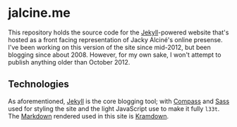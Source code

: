 # jalcine.me

This repository holds the source code for the [Jekyll][1]-powered website
that's hosted as a front facing representation of Jacky Alciné's online
presense. I've been working on this version of the site since mid-2012, but
been blogging since about 2008. However, for my own sake, I won't attempt to
publish anything older than October 2012.

## Technologies

As aforementioned, [Jekyll][1] is the core blogging tool; with [Compass][2]
and [Sass][3] used for styling the site and the light JavaScript use to make
it fully `l33t`. The [Markdown][] rendered used in this site is [Kramdown][].

[1]: http://jekyllrb.com
[2]: http://compass-style.org
[3]: http://sass-lang.com
[markdown]: http://daringfireball.net/projects/markdown/
[kramdown]: http://kramdown.gettalong.org/syntax.html
